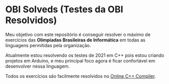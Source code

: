 # OBI Solveds (Testes da OBI Resolvidos)
Meu objetivo com este repositório é conseguir resolver o máximo de exercícios das <b>Olimpíadas Brasileiras de Informática</b> em todas as linguagens permitidas pela organização.

Atualmente estou resolvendo os testes de 2021 em C++ pois estou criando projetos em Arduino, e meu principal foco agora é ficar confortável em desenvolver nessa linguagem.

Todos os exercícios são facilmente resolvidos no <a target="_blank" href="https://www.onlinegdb.com/online_c++_compiler">Online C++ Compiler</a>.
